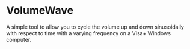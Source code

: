 VolumeWave
==========

A simple tool to allow you to cycle the volume up and down sinusoidally with respect to time with a varying frequency on a Visa+ Windows computer.
